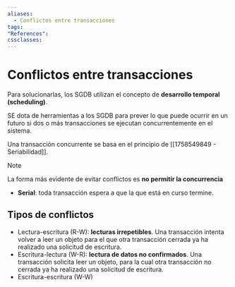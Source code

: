 ```yaml
---
aliases:
  - Conflictos entre transacciones
tags:
"References":
cssclasses:
---
```

# Conflictos entre transacciones

Para solucionarlas, los SGDB utilizan el concepto de **desarrollo temporal (scheduling)**.

SE dota de herramientas a los SGDB para prever lo que puede ocurrir en un futuro si dos o más transacciones se ejecutan concurrentemente en el sistema.

Una transacción concurrente se basa en el principio de [[1758549849 - Seriabilidad]].

>[!NOTE]
>La forma más evidente de evitar conflictos es **no permitir la concurrencia**
>- **Serial**: toda transacción espera a que la que está en curso termine.

## Tipos de conflictos

- Lectura-escritura (R-W): **lecturas irrepetibles**. Una transacción intenta volver a leer un objeto para el que otra transacción cerrada ya ha realizado una solicitud de escritura.
- Escritura-lectura (W-R): **lectura de datos no confirmados**. Una transacción solicita leer un objeto, para la cual otra transacción no cerrada ya ha realizado una solicitud de escritura.
- Escritura-escritura (W-W)